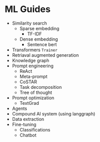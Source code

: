 # ML Guides

- Similarity search
  - Sparse embedding
     - TF-IDF 
  - Dense embedding
     - Sentence bert
- Transformers `Trainer`
- Retriaval augmented generation
- Knowledge graph
- Prompt engineering
    - ReAct
    - Meta-prompt
    - CoSTAR
    - Task decomposition
    - Tree of thought
- Prompt optimization
    - TextGrad
- Agents
- Compound AI system (using langgraph)
- Data extraction
- Fine-tuning
    - Classifications
    - Chatbot
